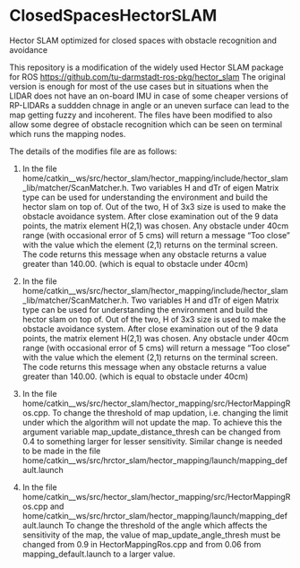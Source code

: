 # ClosedSpacesHectorSLAM
Hector SLAM optimized for closed spaces with obstacle recognition and avoidance

This repository is a modification of the widely used Hector SLAM package for ROS https://github.com/tu-darmstadt-ros-pkg/hector_slam
The original version is enough for most of the use cases but in situations when the LIDAR does not have an on-board IMU in case of some cheaper versions of RP-LIDARs a suddden chnage in angle or an uneven surface can lead to the map getting fuzzy and incoherent. 
The files have been modified to also allow some degree of obstacle recognition which can be seen on terminal which runs the mapping nodes.

The details of the modifies file are as follows:

1.	In the file home/catkin__ws/src/hector_slam/hector_mapping/include/hector_slam_lib/matcher/ScanMatcher.h. Two variables H and dTr of eigen Matrix type can be used for understanding the environment and build the hector slam on top of. Out of the two, H of 3x3 size is used to make the obstacle avoidance system. After close examination out of the 9 data points, the matrix element H(2,1) was chosen. Any obstacle under 40cm range (with occasional error of 5 cms) will return a message “Too close” with the value which the element (2,1) returns on the terminal screen. The code returns this message when any obstacle returns a value greater than 140.00. (which is equal to obstacle under 40cm)

2.	In the file home/catkin__ws/src/hector_slam/hector_mapping/include/hector_slam_lib/matcher/ScanMatcher.h. Two variables H and dTr of eigen Matrix type can be used for understanding the environment and build the hector slam on top of. Out of the two, H of 3x3 size is used to make the obstacle avoidance system. After close examination out of the 9 data points, the matrix element H(2,1) was chosen. Any obstacle under 40cm range (with occasional error of 5 cms) will return a message “Too close” with the value which the element (2,1) returns on the terminal screen. The code returns this message when any obstacle returns a value greater than 140.00. (which is equal to obstacle under 40cm)

3.	In the file home/catkin__ws/src/hector_slam/hector_mapping/src/HectorMappingRos.cpp.
To change the threshold of map updation, i.e. changing the limit under which the algorithm will not update the map. To achieve this the argument variable map_update_distance_thresh can be changed from 0.4 to something larger for lesser sensitivity. Similar change is needed to be made in the file home/catkin__ws/src/hrctor_slam/hector_mapping/launch/mapping_default.launch

4.	In the file home/catkin__ws/src/hector_slam/hector_mapping/src/HectorMappingRos.cpp
and home/catkin__ws/src/hrctor_slam/hector_mapping/launch/mapping_default.launch
To change the threshold of the angle which affects the sensitivity of the map, the value of map_update_angle_thresh must be changed from 0.9 in HectorMappingRos.cpp and from 0.06 from mapping_default.launch to a larger value.
